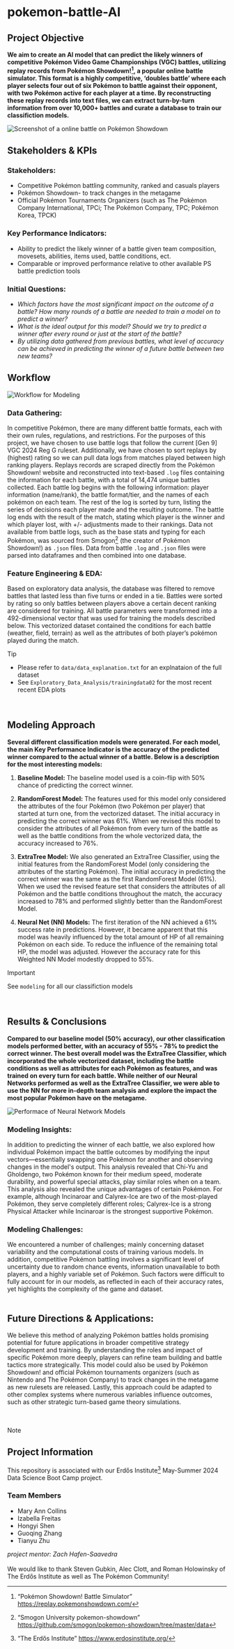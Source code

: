 # pokemon-battle-AI
## Project Objective</b>
<b> We aim to create an AI model that can predict the likely winners of competitive Pokémon Video Game Championships (VGC) battles, utilizing replay records from Pokémon Showdown![^1], a popular online battle simulator. This format is a highly competitive, ‘doubles battle’ where each player selects four out of six Pokémon to battle against their opponent, with two Pokémon active for each player at a time. By reconstructing these replay records into text files, we can extract turn-by-turn information from over 10,000+ battles and curate a database to train our classifiction models.</b>
<br>

![Screenshot of a online battle on Pokémon Showdown](https://github.com/maryanncollins/pokemon-battle-AI/assets/133918905/1b858f43-cdbe-48bc-a0f5-3f8fffec6c6a)
<br>

## Stakeholders & KPIs <br>
### Stakeholders:
- Competitive Pokémon battling community, ranked and casuals players
- Pokémon Showdown- to track changes in the metagame
- Official Pokémon Tournaments Organizers (such as The Pokémon Company International, TPCi; The Pokémon Company, TPC; Pokémon Korea, TPCK)

### Key Performance Indicators:
- Ability to predict the likely winner of a battle given team composition, movesets, abilities, items used, battle conditions, ect.
- Comparable or improved performance relative to other available PS battle prediction tools

### Initial Questions: <i>
- Which factors have the most significant impact on the outcome of a battle? How many rounds of a battle are needed to train a model on to predict a winner? 
- What is the ideal output for this model? Should we try to predict a winner after every round or just at the start of the battle?
- By utilizing data gathered from previous battles, what level of accuracy can be achieved in predicting the winner of a future battle between two new teams?</i>


## Workflow <br>
![Workflow for Modeling](https://github.com/maryanncollins/pokemon-battle-AI/assets/133918905/75e4b3b0-fa99-48d4-9b0e-6a527fefc8f4)
<br>

### Data Gathering:
In competitive Pokémon, there are many different battle formats, each with their own rules, regulations, and restrictions. For the purposes of this project, we have chosen to use battle logs that follow the current [Gen 9] VGC 2024 Reg G ruleset. Additionally, we have chosen to sort replays by (highest) rating so we can pull data logs from matches played between high ranking players. Replays records are scraped directly from the Pokémon Showdown! website and reconstructed into text-based `.log` files containing the information for each battle, with a total of 14,474 unique battles  collected. Each battle log begins with the following information: player information (name/rank), the battle format/tier, and the names of each pokémon on each team. The rest of the log is sorted by turn, listing the series of decisions each player made and the resulting outcome. The battle log ends with the result of the match, stating which player is the winner and which player lost, with +/- adjustments made to their rankings. Data not available from battle logs, such as the base stats and typing for each Pokémon, was sourced from Smogon[^2] (the creator of Pokémon Showdown!) as `.json` files. Data from battle `.log` and `.json` files were parsed into dataframes and then combined into one database.

### Feature Engineering & EDA:
Based on exploratory data analysis, the database was filtered to remove battles that lasted less than five turns or ended in a tie. Battles were sorted by rating so only battles between players above a certain decent ranking are considered for training. All battle parameters were transformed into a 492-dimensional vector that was used for training the models described below. This vectorized dataset contained the conditions for each battle (weather, field, terrain) as well as the attributes of both player’s pokémon played during the match.

> [!TIP]
> - Please refer to `data/data_explanation.txt` for an explnataion of the full dataset
> - See `Exploratory_Data_Analysis/trainingdata02` for the most recent recent EDA plots

<br>

## Modeling Approach
<b>Several different classification models were generated. For each model, the main Key Performance Indicator is the accuracy of the predicted winner compared to the actual winner of a battle. Below is a description for the most interesting models:</b>

1. <b>Baseline Model:</b>
The baseline model used is a coin-flip with 50% chance of predicting the correct winner.

2. <b>RandomForest Model:</b>
The features used for this model only considered the attributes of the four Pokémon (two Pokémon per player) that started at turn one, from the vectorized dataset. The initial accuracy in predicting the correct winner was 61%. When we revised this model to consider the attributes of all Pokémon from every turn of the battle as well as the battle conditions from the whole vectorized data, the accuracy increased to 76%.

3. <b>ExtraTree Model:</b>
We also generated an ExtraTree Classifier, using the initial features from the RandomForest Model (only considering the attributes of the starting Pokémon). The initial accuracy in predicting the correct winner was the same as the first RandomForest Model (61%). When we used the revised feature set that considers the attributes of all Pokémon and the battle conditions throughout the match, the accuracy increased to 78% and performed slightly better than the RandomForest Model.

4. <b>Neural Net (NN) Models:</b>
The first iteration of the NN achieved a 61% success rate in predictions. However, it became apparent that this model was heavily influenced by the total amount of HP of all remaining Pokémon on each side. To reduce the influence of the remaining total HP, the model was adjusted. However the accuracy rate for this Weighted NN Model modestly dropped to 55%.

> [!IMPORTANT]
> See `modeling` for all our classifiction models
 
<br>

## Results & Conclusions
<b>Compared to our baseline model (50% accuracy), our other classification models performed better, with an accuracy of 55% - 78% to predict the correct winner. The best overall model was the ExtraTree Classifier, which incorporated the whole vectorized dataset, including the battle conditions as well as attributes for each Pokémon as features, and was trained on every turn for each battle. While neither of our Neural Networks performed as well as the ExtraTree Classifier, we were able to use the NN for more in-depth team analysis and explore the impact the most popular Pokémon have on the metagame.</b>

![Performace of Neural Network Models](https://github.com/maryanncollins/pokemon-battle-AI/assets/133918905/1c5c5448-02b7-42c3-a0f5-5dc0635196cc)

### Modeling Insights:
In addition to predicting the winner of each battle, we also explored how individual Pokémon impact the battle outcomes by modifying the input vectors—essentially swapping one Pokémon for another and observing changes in the model's output. This analysis revealed that Chi-Yu and Gholdengo, two Pokémon known for their medium speed, moderate durability, and powerful special attacks, play similar roles when on a team. This analysis also revealed the unique advantages of certain Pokémon. For example, although Incinaroar and Calyrex-Ice are two of the most-played Pokémon, they serve completely different roles; Calyrex-Ice is a strong Physical Attacker while Incinaroar is the strongest supportive Pokémon.

### Modeling Challenges:
We encountered a number of challenges; mainly concerning dataset variability and the computational costs of training various models. In addition, competitive Pokémon battling involves a significant level of uncertainty due to random chance events, information unavailable to both players, and a highly variable set of Pokémon. Such factors were difficult to fully account for in our models, as reflected in each of their accuracy rates, yet highlights the complexity of the game and dataset.
<br>
<br>

## Future Directions & Applications:
We believe this method of analyzing Pokémon battles holds promising potential for future applications in broader competitive strategy development and training. By understanding the roles and impact of specific Pokémon more deeply, players can refine team building and battle tactics more strategically. This model could also be used by Pokémon Showdown! and official Pokémon tournaments organizers (such as Nintendo and The Pokémon Company) to track changes in the metagame as new rulesets are released. Lastly, this approach could be adapted to other complex systems where numerous variables influence outcomes, such as other strategic turn-based game theory simulations.
<br>
<br>
<br>

> [!NOTE]
> ## Project Information
> This repository is associated with our Erdős Institute[^3] May-Summer 2024 Data Science Boot Camp project.
> ### Team Members
> - Mary Ann Collins
> - Izabella Freitas
> - Hongyi Shen
> - Guoqing Zhang
> - Tianyu Zhu
> 
> <i>project mentor: Zach Hafen-Saavedra </i>
> <br>
> <br>
> We would like to thank Steven Gubkin, Alec Clott, and Roman Holowinsky of The Erdős Institute as well as The Pokémon Community!


[^1]: “Pokémon Showdown! Battle Simulator” https://replay.pokemonshowdown.com/
[^2]: “Smogon University pokemon-showdown” https://github.com/smogon/pokemon-showdown/tree/master/data
[^3]: “The Erdős Institute” https://www.erdosinstitute.org/

